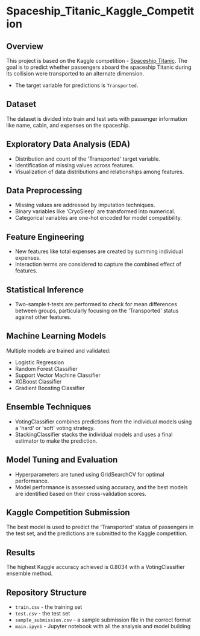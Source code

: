 # Spaceship_Titanic_Kaggle_Competition

## Overview
This project is based on the Kaggle competition - [Spaceship Titanic](https://www.kaggle.com/competitions/spaceship-titanic/overview). The goal is to predict whether passengers aboard the spaceship Titanic during its collision were transported to an alternate dimension.
* The target variable for predictions is `Transported`.

## Dataset
The dataset is divided into train and test sets with passenger information like name, cabin, and expenses on the spaceship.

## Exploratory Data Analysis (EDA)
- Distribution and count of the 'Transported' target variable.
- Identification of missing values across features.
- Visualization of data distributions and relationships among features.

## Data Preprocessing
- Missing values are addressed by imputation techniques.
- Binary variables like 'CryoSleep' are transformed into numerical.
- Categorical variables are one-hot encoded for model compatibility.

## Feature Engineering
- New features like total expenses are created by summing individual expenses.
- Interaction terms are considered to capture the combined effect of features.

## Statistical Inference
- Two-sample t-tests are performed to check for mean differences between groups, particularly focusing on the 'Transported' status against other features.

## Machine Learning Models
Multiple models are trained and validated:
- Logistic Regression
- Random Forest Classifier
- Support Vector Machine Classifier
- XGBoost Classifier
- Gradient Boosting Classifier

## Ensemble Techniques
- VotingClassifier combines predictions from the individual models using a 'hard' or 'soft' voting strategy.
- StackingClassifier stacks the individual models and uses a final estimator to make the prediction.

## Model Tuning and Evaluation
- Hyperparameters are tuned using GridSearchCV for optimal performance.
- Model performance is assessed using accuracy, and the best models are identified based on their cross-validation scores.

## Kaggle Competition Submission
The best model is used to predict the 'Transported' status of passengers in the test set, and the predictions are submitted to the Kaggle competition.

## Results
The highest Kaggle accuracy achieved is 0.8034 with a VotingClassifier ensemble method.

## Repository Structure
- `train.csv` - the training set
- `test.csv` - the test set
- `sample_submission.csv` - a sample submission file in the correct format
- `main.ipynb` - Jupyter notebook with all the analysis and model building



